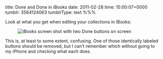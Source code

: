 title: Done and Done in iBooks
date: 2011-02-28
time: 15:00:07+0000
tumblr: 3564124063
tumblrType: text
%%%

Look at what you get when editing your collections in iBooks:

<figure class="tmblr-full" data-orig-height="700" data-orig-width="467"><img class="iphone4" src="88a6ba56fd7b5734730d0518d0da7f050311341c.png" alt="iBooks screen shot with two Done buttons on screen" data-orig-height="700" data-orig-width="467"></figure>

This is, at least to some extent, confusing. One of those identically labeled buttons should be removed, but I can&rsquo;t remember which without going to my iPhone and checking what each does.
